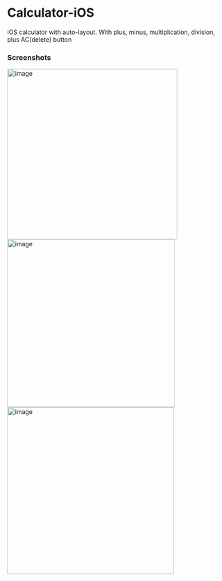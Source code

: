 # Calculator-iOS

iOS calculator with auto-layout. With plus, minus, multiplication, division, plus AC(delete) button

### Screenshots

<img width="392" alt="image" src="https://user-images.githubusercontent.com/102688997/161703319-76ed3db8-6ae3-47e5-b8d4-8cf24a648ac6.png">
<img width="386" alt="image" src="https://user-images.githubusercontent.com/102688997/161703637-b99dbdf9-55c4-49a2-b5e8-57604e42b96b.png">
<img width="384" alt="image" src="https://user-images.githubusercontent.com/102688997/161704257-7b2a65f5-76db-4efe-83a1-f6f994cfbbf0.png">
